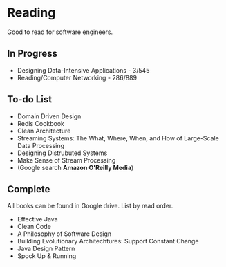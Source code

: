 # Reading
Good to read for software engineers.

## In Progress
- Designing Data-Intensive Applications - 3/545
- Reading/Computer Networking - 286/889

## To-do List
  - Domain Driven Design
  - Redis Cookbook
  - Clean Architecture
  - Streaming Systems: The What, Where, When, and How of Large-Scale Data Processing
  - Designing Distrubuted Systems
  - Make Sense of Stream Processing
  - (Google search **Amazon O'Reilly Media**)

## Complete
All books can be found in Google drive. List by read order.
- Effective Java
- Clean Code
- A Philosophy of Software Design
- Building Evolutionary Architechtures: Support Constant Change
- Java Design Pattern
- Spock Up & Running

